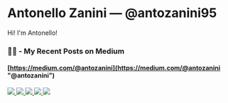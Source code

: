 # Antonello Zanini — @antozanini95
Hi! I'm Antonello!

### ✍🏻 - My Recent Posts on Medium
#### [https://medium.com/@antozanini](https://medium.com/@antozanini "@antozanini") 
<!-- https://medium.com/better-programming/add-your-recent-published-mediums-article-on-github-readme-9ffaf3ad1606 -->
<a target="_blank" href="https://github-readme-medium-recent-article.vercel.app/medium/@antozanini/0">
  <img src="https://github-readme-medium-recent-article.vercel.app/medium/@antozanini/0"> 
<a target="_blank" href="https://github-readme-medium-recent-article.vercel.app/medium/@antozanini/1">
  <img src="https://github-readme-medium-recent-article.vercel.app/medium/@antozanini/1"> 
<a target="_blank" href="https://github-readme-medium-recent-article.vercel.app/medium/@antozanini/2">
  <img src="https://github-readme-medium-recent-article.vercel.app/medium/@antozanini/2"> 
<a target="_blank" href="https://github-readme-medium-recent-article.vercel.app/medium/@antozanini/3">
  <img src="https://github-readme-medium-recent-article.vercel.app/medium/@antozanini/3"> 
<a target="_blank" href="https://github-readme-medium-recent-article.vercel.app/medium/@antozanini/4">
  <img src="https://github-readme-medium-recent-article.vercel.app/medium/@antozanini/4"> 
